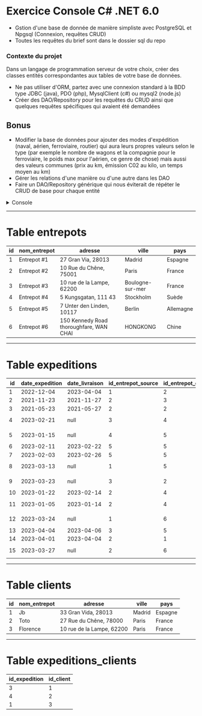 # Exercice Console C# .NET 6.0
* Gstion d'une base de donnée de manière simpliste avec PostgreSQL et Npgsql (Connexion, requêtes CRUD)
* Toutes les requêtes du brief sont dans le dossier sql du repo
 
### Contexte du projet
Dans un langage de programmation serveur de votre choix, créer des classes entités correspondantes aux tables de votre base de données.
* Ne pas utiliser d'ORM, partez avec une connexion standard à la BDD type JDBC (java), PDO (php), MysqlClient (c#) ou mysql2 (node.js)
* Créer des DAO/Repository pour les requêtes du CRUD ainsi que quelques requêtes spécifiques qui avaient été demandées
## Bonus
* Modifier la base de données pour ajouter des modes d'expédition (naval, aérien, ferroviaire, routier) qui aura leurs propres valeurs selon le type (par exemple le nombre de wagons et la compagnie pour le ferroviaire, le poids max pour l'aérien, ce genre de chose) mais aussi des valeurs communes (prix au km, émission C02 au kilo, un temps moyen au km)
* Gérer les relations d'une manière ou d'une autre dans les DAO
* Faire un DAO/Repository générique qui nous éviterait de répéter le  CRUD de base pour chaque entité
<details>
  <summary>Console</summary>
  <img src="cli.png">
</details>

----------
# Table entrepots
| id | nom_entrepot | adresse | ville | pays |
| -------- | -------- | -------- | -------- | -------- |
| 1 | Entrepot #1 | 27 Gran Via, 28013 | Madrid | Espagne
| 2 | Entrepot #2 | 10 Rue du Chêne, 75001 | Paris | France
| 3 | Entrepot #3 | 10 rue de la Lampe, 62200 | Boulogne-sur-mer | France
| 4 | Entrepot #4 | 5 Kungsgatan, 111 43 | Stockholm | Suède
| 5 | Entrepot #5 | 7 Unter den Linden, 10117 | Berlin | Allemagne
| 6 | Entrepot #6 | 150 Kennedy Road thoroughfare, WAN CHAI | HONGKONG | Chine
----------
# Table expeditions
| id | date_expedition | date_livraison | id_entrepot_source | id_entrepot_destination | poids | statut | date_livraison_prevu | id_client |
| -------- | -------- | -------- | -------- | -------- | -------- | -------- | -------- | -------- |
| 1 | 2022-12-04 | 2023-04-04 | 1 | 2 | 152.475 | livrée | 2023-01-25 | 2
| 2 | 2021-11-23 | 2021-11-27 | 2 | 3 | 52.475 | livrée | 2021-11-26 | null
| 3 | 2021-05-23 | 2021-05-27 | 2 | 2 | 02.475 | livrée | 2021-05-23 | 3
| 4 | 2023-02-21 | null | 3 | 4 | 07.275 | en transit | 2023-03-21 | 1
| 5 | 2023-01-15 | null | 4 | 5 | 00.875 | en transit | 2023-02-15 | null
| 6 | 2023-02-11 | 2023-02-22 | 5 | 5 | 00.942 | livrée | 2023-02-28 | null
| 7 | 2023-02-03 | 2023-02-26 | 5 | 5 | 01.942 | livrée | 2023-05-12 | null
| 8 | 2023-03-13 | null | 1 | 5 | 03.942 | en transit | 2023-03-29 | null
| 9 | 2023-03-23 | null | 3 | 2 | 04.821 | en transit | 2023-01-26 | null
| 10 | 2023-01-22 | 2023-02-14 | 2 | 4 | 94.121 | livrée | 2023-01-26 | null
| 11 | 2023-01-05 | 2023-01-14 | 2 | 4 | 194.121 | en transit | 2023-01-17 | null
| 12 | 2023-03-24 | null | 1 | 6 | 347.541 | en transit | 2023-04-17 | null
| 13 | 2023-04-04 | 2023-04-06 | 3 | 5 | 600.000 | livrée | 2023-04-05 | null
| 14 | 2023-04-01 | 2023-04-04 | 2 | 1 | 450.000 | livrée | 2023-04-04 | null
| 15 | 2023-03-27 | null | 2 | 6 | 1650.250 | en transit | 2023-05-24 | null
----------
# Table clients
| id | nom_entrepot | adresse | ville | pays |
| -------- | -------- | -------- | -------- | -------- |
| 1 | Jb | 33 Gran Vida, 28013 | Madrid | Espagne
| 2 | Toto | 27 Rue du Chêne, 78000 | Paris | France
| 3 | Florence | 10 rue de la Lampe, 62200 | Paris | France
----------
# Table expeditions_clients
| id_expedition | id_client |
| -------- | -------- |
| 3 | 1
| 4 | 2
| 1 | 3